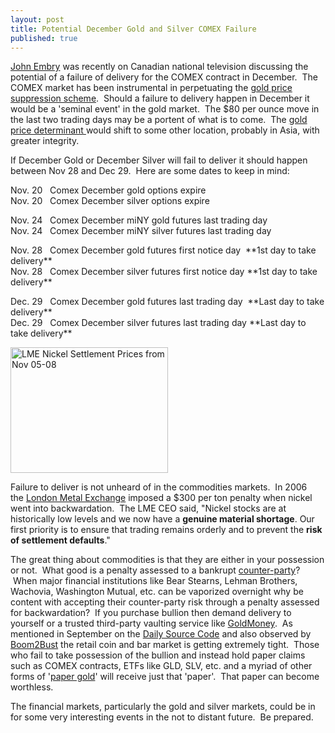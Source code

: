 ```yaml
---
layout: post
title: Potential December Gold and Silver COMEX Failure
published: true
---
```

<p><a href="http://www.youtube.com/watch?v=9qIUA1veyHk" target="_blank">John Embry</a> was recently on Canadian national television discussing the potential of a failure of delivery for the COMEX contract in December.  The COMEX market has been instrumental in perpetuating the <a href="http://www.runtogold.com/2005/09/goldrush-21/">gold price suppression scheme</a>.  Should a failure to delivery happen in December it would be a 'seminal event' in the gold market.  The $80 per ounce move in the last two trading days may be a portent of what is to come.  The <a href="http://www.runtogold.com/2008/10/the-gold-price/">gold price determinant </a>would shift to some other location, probably in Asia, with greater integrity.</p>
<p>If December Gold or December Silver will fail to deliver it should happen between Nov 28 and Dec 29.  Here are some dates to keep in mind:</p>
<p><span>Nov. 20   Comex December gold options expire<br />
Nov. 20   Comex December silver options expire</span></p>
<p><span>Nov. 24   Comex December miNY gold futures last trading day<br />
Nov. 24   Comex December miNY silver futures last trading day</span></p>
<p><span>Nov. 28   Comex December gold futures first notice day  <span><span style="font-style: normal;">**1st day to take delivery**</span></span><br />
Nov. 28   Comex December silver futures first notice day <span><span style="font-style: normal;">**1st day to take delivery**</span></span></span></p>
<p><span>Dec. 29   Comex December gold futures last trading day  <span><span style="font-style: normal;">**Last day to take delivery**</span></span><br />
Dec. 29   Comex December silver futures last trading day <span><span style="font-style: normal;">**Last day to take delivery**</span></span><br />
</span></p>
<div class="mceTemp">
<dl class="wp-caption alignright" style="width: 262px;">
<dt class="wp-caption-dt"><img title="Nickel Prices" src="{{ site.baseurl }}/images/Nickel05to08.png" alt="LME Nickel Settlement Prices from Nov 05-08" width="252" height="201" /></dt>
</dl>
</div>
<p>Failure to deliver is not unheard of in the commodities markets.  In 2006 the <a href="http://www.lme.com/4670.asp" target="_blank">London Metal Exchange</a> imposed a $300 per ton penalty when nickel went into backwardation.  The LME CEO said, "Nickel stocks are at historically low levels and we now have a <strong>genuine material shortage</strong>. Our first priority is to ensure that trading remains orderly and to prevent the <strong>risk of settlement defaults</strong>."</p>
<p>The great thing about commodities is that they are either in your possession or not.  What good is a penalty assessed to a bankrupt <a href="http://www.runtogold.com/2008/06/counter-party-risk/">counter-party</a>?  When major financial institutions like Bear Stearns, Lehman Brothers, Wachovia, Washington Mutual, etc. can be vaporized overnight why be content with accepting their counter-party risk through a penalty assessed for backwardation?  If you purchase bullion then demand delivery to yourself or a trusted third-party vaulting service like <a href="http://www.runtogold.com/goldmoney/">GoldMoney</a>.  As mentioned in September on the <a href="http://www.runtogold.com/2008/09/daily-source-code-788/">Daily Source Code</a> and also observed by <a href="http://www.boom2bust.com/2008/10/14/the-disconnect-between-physical-gold-demand-and-the-paper-gold-price/" target="_blank">Boom2Bust</a> the retail coin and bar market is getting extremely tight.  Those who fail to take possession of the bullion and instead hold paper claims such as COMEX contracts, ETFs like GLD, SLV, etc. and a myriad of other forms of '<a href="http://www.runtogold.com/2008/09/daily-source-code-792/">paper gold</a>' will receive just that 'paper'.  That paper can become worthless.</p>
<p>The financial markets, particularly the gold and silver markets, could be in for some very interesting events in the not to distant future.  Be prepared.</p>

